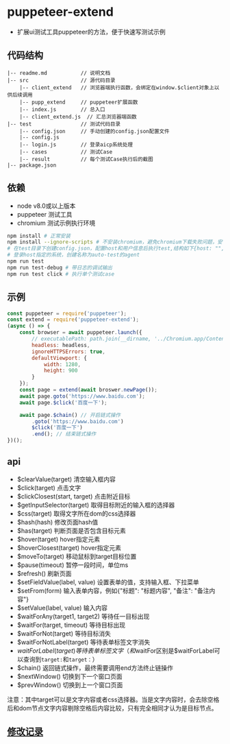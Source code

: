 # puppeteer-extend
* 扩展ui测试工具puppeteer的方法，便于快速写测试示例

## 代码结构
```
|-- readme.md           // 说明文档
|-- src                 // 源代码目录
    |-- client_extend   // 浏览器端执行函数，会绑定在window.$client对象上以供后续调用
    |-- pupp_extend     // puppeteer扩展函数
    |-- index.js        // 总入口
    |-- client_extend.js  // 汇总浏览器端函数
|-- test                // 测试代码目录
    |-- config.json     // 手动创建的config.json配置文件
    |-- config.js
    |-- login.js        // 登录aicp系统处理
    |-- cases           // 测试Case
    |-- result          // 每个测试Case执行后的截图
|-- package.json
```

## 依赖
* node v8.0或以上版本
* puppeteer 测试工具
* chromium 测试示例执行环境


```sh
npm install # 正常安装
npm install --ignore-scripts # 不安装chromium，避免chromium下载失败问题，安装完之后需要手动下载https://download-chromium.appspot.com/并将Chromium.app放入项目根目录下
# 在test目录下创建config.json，配置host和用户信息后执行test,结构如下{host: "", user: {username: '', password: ''}}. 
# 登录host指定的系统，创建名称为auto-test的agent
npm run test
npm run test-debug # 带日志的调试输出
npm run test click # 执行单个测试case
```

## 示例
```js
const puppeteer = require('puppeteer');
const extend = require('puppeteer-extend');
(async () => {
    const browser = await puppeteer.launch({
        // executablePath: path.join(__dirname, '../Chromium.app/Contents/MacOS/Chromium'), // 修改执行的Chromium路径
        headless: headless,
        ignoreHTTPSErrors: true,
        defaultViewport: {
            width: 1280,
            height: 900
        }
    });
    const page = extend(await broswer.newPage());
    await page.goto('https://www.baidu.com');
    await page.$click('百度一下');

    await page.$chain() // 开启链式操作
        .goto('https://www.baidu.com')
        $click('百度一下')
        .end(); // 结束链式操作
})();
```

## api
* $clearValue(target) 清空输入框内容
* $click(target) 点击文字
* $clickClosest(start, target) 点击附近目标
* $getInputSelector(target) 取得目标附近的输入框的选择器
* $css(target) 取得文字所在dom的css选择器
* $hash(hash) 修改页面hash值
* $has(target) 判断页面是否包含目标元素
* $hover(target) hover指定元素
* $hoverClosest(target) hover指定元素
* $moveTo(target) 移动鼠标到target目标位置
* $pause(timeout) 暂停一段时间，单位ms
* $refresh() 刷新页面
* $setFieldValue(label, value) 设置表单的值，支持输入框、下拉菜单
* $setFrom(form) 输入表单内容，例如{"标题": "标题内容", "备注": "备注内容"}
* $setValue(label, value) 输入内容
* $waitForAny(target1, target2) 等待任一目标出现
* $waitFor(target, timeout) 等待目标出现
* $waitForNot(target) 等待目标消失
* $waitForNotLabel(target) 等待表单标签文字消失
* $waitForLabel(target) 等待表单标签文字（和$waitFor区别是$waitForLabel可以查询到`target:`和`target：`）
* $chain() 返回链式操作，最终需要调用end方法终止链操作
* $nextWindow() 切换到下一个窗口页面
* $prevWindow() 切换到上一个窗口页面


注意：其中target可以是文字内容或者css选择器。当是文字内容时，会去除空格后和dom节点文字内容剔除空格后内容比较，只有完全相同才认为是目标节点。

## [修改记录](https://github.com/laomu1988/puppeteer-extend/blob/master/CHANGELOG.md)
